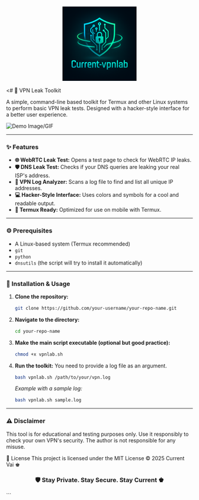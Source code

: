 <p align="center">
  <img src="https://github.com/currentvai/Current-vpnlab/blob/main/assets/logo.png" alt="Current VPN Toolkit Logo" width="200"/>
</p>

<# 🔰 VPN Leak Toolkit

A simple, command-line based toolkit for Termux and other Linux systems to perform basic VPN leak tests. Designed with a hacker-style interface for a better user experience.

![Demo Image/GIF](link_to_your_screenshot.png) <!-- আপনি একটি স্ক্রিনশট তুলে এখানে লিঙ্ক দিতে পারেন -->

---

### ✨ Features

-   **🌐 WebRTC Leak Test:** Opens a test page to check for WebRTC IP leaks.
-   **🛡️ DNS Leak Test:** Checks if your DNS queries are leaking your real ISP's address.
-   **🧠 VPN Log Analyzer:** Scans a log file to find and list all unique IP addresses.
-   **💻 Hacker-Style Interface:** Uses colors and symbols for a cool and readable output.
-   **📱 Termux Ready:** Optimized for use on mobile with Termux.

---

### ⚙️ Prerequisites

-   A Linux-based system (Termux recommended)
-   `git`
-   `python`
-   `dnsutils` (the script will try to install it automatically)

---

### 🚀 Installation & Usage

1.  **Clone the repository:**
    ```bash
    git clone https://github.com/your-username/your-repo-name.git
    ```

2.  **Navigate to the directory:**
    ```bash
    cd your-repo-name
    ```

3.  **Make the main script executable (optional but good practice):**
    ```bash
    chmod +x vpnlab.sh
    ```

4.  **Run the toolkit:**
    You need to provide a log file as an argument.
    ```bash
    bash vpnlab.sh /path/to/your/vpn.log
    ```
    *Example with a sample log:*
    ```bash
    bash vpnlab.sh sample.log
    ```

---

### ⚠️ Disclaimer

This tool is for educational and testing purposes only. Use it responsibly to check your own VPN's security. The author is not responsible for any misuse.

🔐 License
This project is licensed under the MIT License
© 2025 Current Vai ♚

<h3 align="center">🛡️ Stay Private. Stay Secure. Stay Current ♚</h3> ```
